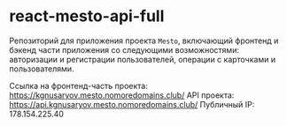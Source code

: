 # react-mesto-api-full
Репозиторий для приложения проекта `Mesto`, включающий фронтенд и бэкенд части приложения со следующими возможностями: авторизации и регистрации пользователей, операции с карточками и пользователями.

Ссылка на фронтенд-часть проекта: https://kgnusaryov.mesto.nomoredomains.club/
API проекта: https://api.kgnusaryov.mesto.nomoredomains.club/
Публичный IP: 178.154.225.40